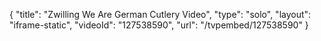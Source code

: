{
    "title": "Zwilling We Are German Cutlery Video",
    "type": "solo",
    "layout": "iframe-static",
    "videoId": "127538590",
    "url": "\/tvpembed\/127538590"
}
